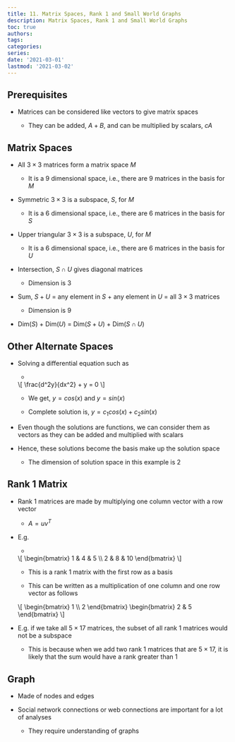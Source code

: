 ```yaml
---
title: 11. Matrix Spaces, Rank 1 and Small World Graphs
description: Matrix Spaces, Rank 1 and Small World Graphs
toc: true
authors:
tags:
categories:
series:
date: '2021-03-01'
lastmod: '2021-03-02'
---
```


## Prerequisites

- Matrices can be considered like vectors to give matrix spaces

    - They can be added, $A + B$, and can be multiplied by scalars, $cA$

## Matrix Spaces

- All $3 \times 3$ matrices form a matrix space $M$

    - It is a $9$ dimensional space, i.e., there are $9$ matrices in the basis for $M$

- Symmetric $3 \times 3$ is a subspace, $S$, for $M$

    - It is a $6$ dimensional space, i.e., there are $6$ matrices in the basis for $S$

- Upper triangular $3 \times 3$ is a subspace, $U$, for $M$

    - It is a $6$ dimensional space, i.e., there are $6$ matrices in the basis for $U$

- Intersection, $S \cap U$ gives diagonal matrices

    - Dimension is $3$

- Sum, $S + U$ = any element in $S$ + any element in $U$ = all $3 \times 3$ matrices

    - Dimension is $9$

- Dim($S$) + Dim($U$) = Dim($S + U$) + Dim($S \cap U$) 

## Other Alternate Spaces

- Solving a differential equation such as

    - 
    <div>
    \[
        \frac{d^2y}{dx^2} + y = 0
    \]
    </div>

    - We get, $y = cos(x)$ and $y = sin(x)$

    - Complete solution is, $y = c_1cos(x) + c_2sin(x)$

- Even though the solutions are functions, we can consider them as vectors as they can be added and multiplied with scalars

- Hence, these solutions become the basis make up the solution space

    - The dimension of solution space in this example is $2$

## Rank 1 Matrix

- Rank 1 matrices are made by multiplying one column vector with a row vector

    - $A = uv^T$

- E.g.

    - 
    
    <div>
    \[
        \begin{bmatrix}
        1 & 4 & 5 \\
        2 & 8 & 10
        \end{bmatrix}
    \]
    </div>

    - This is a rank 1 matrix with the first row as a basis

    - This can be written as a multiplication of one column and one row vector as follows

    <div>
    \[
        \begin{bmatrix}
        1 \\ 2
        \end{bmatrix}
        \begin{bmatrix}
        2 & 5
        \end{bmatrix}
    \]
    </div>

- E.g. if we take all $5 \times 17$ matrices, the subset of all rank 1 matrices would not be a subspace

    - This is because when we add two rank 1 matrices that are $5 \times 17$, it is likely that the sum would have a rank greater than 1

## Graph

- Made of nodes and edges

- Social network connections or web connections are important for a lot of analyses

    - They require understanding of graphs